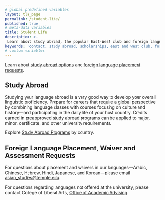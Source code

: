 ```yaml
---
# global predefined variables
layout: tla_page
permalink: /student-life/
published: true
# meta-data variables
title: Student Life
description: >-
 Learn about study abroad, the popular East-West club and foreign language placement.
keywords: 'contact, study abroad, scholarships, east and west club, foreign language assessment'
# custom variables
---
```

Learn about [study abroad options](#study-abroad) and [foreign language placement requests](#foreign-language-placement-waiver-and-assessment-requests).

## Study Abroad
Studying your language abroad is a very good way to develop your overall linguistic proficiency. Prepare for careers that require a global perspective by combining language classes with courses focusing on culture and history—and participating in the daily life of your host country. Credits earned in preapproved study abroad programs can be applied to major, minor, certificate, and other university requirements. 

Explore [Study Abroad Programs](https://studyabroad.temple.edu/programs) by country.

## Foreign Language Placement, Waiver and Assessment Requests
For questions about placement and waivers in our languages—Arabic, Chinese, Hebrew, Hindi, Japanese, and Korean—please email [asian_studies@temple.edu](mailto:asian_studies@temple.edu). 

For questions regarding languages not offered at the university, please contact College of Liberal Arts, [Office of Academic Advising](https://www.cla.temple.edu/academic-advising/).
